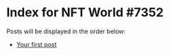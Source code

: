 # Index for NFT World #7352
Posts will be displayed in the order below:

- [Your first post](./001-first.md)

